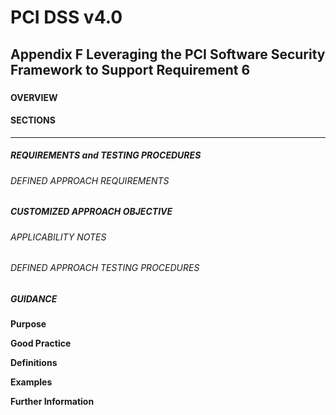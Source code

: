# PCI DSS v4.0

## Appendix F	Leveraging the PCI Software Security Framework to Support Requirement 6

### 

#### OVERVIEW



#### SECTIONS



---

##### REQUIREMENTS and TESTING PROCEDURES


###### DEFINED APPROACH REQUIREMENTS


##### CUSTOMIZED APPROACH OBJECTIVE


###### APPLICABILITY NOTES


###### DEFINED APPROACH TESTING PROCEDURES


##### GUIDANCE
**Purpose**

**Good Practice**

**Definitions**

**Examples**

**Further Information**

